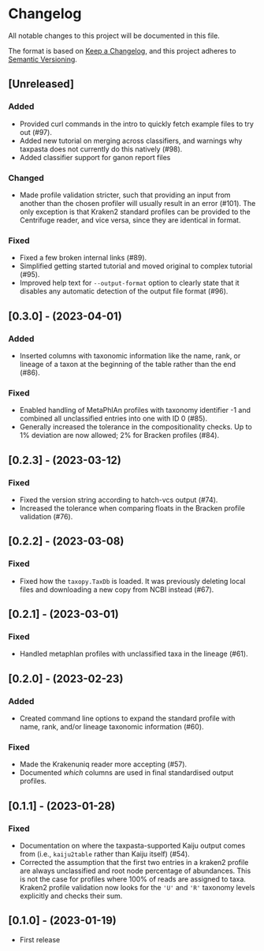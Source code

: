 # Changelog

All notable changes to this project will be documented in this file.

The format is based on [Keep a Changelog](https://keepachangelog.com/en/1.0.0/),
and this project adheres to [Semantic Versioning](https://semver.org/spec/v2.0.0.html).

## [Unreleased]

### Added

-   Provided curl commands in the intro to quickly fetch example files to try out (#97).
-   Added new tutorial on merging across classifiers, and warnings why taxpasta
    does not currently do this natively (#98).
-   Added classifier support for ganon report files

### Changed

-   Made profile validation stricter, such that providing an input from another
    than the chosen profiler will usually result in an error (#101). The only
    exception is that Kraken2 standard profiles can be provided to the
    Centrifuge reader, and vice versa, since they are identical in format.

### Fixed

-   Fixed a few broken internal links (#89).
-   Simplified getting started tutorial and moved original to complex tutorial (#95).
-   Improved help text for `--output-format` option to clearly state that it disables
    any automatic detection of the output file format (#96).

## [0.3.0] - (2023-04-01)

### Added

-   Inserted columns with taxonomic information like the name, rank, or lineage of a
    taxon at the beginning of the table rather than the end (#86).

### Fixed

-   Enabled handling of MetaPhlAn profiles with taxonomy identifier -1 and combined all
    unclassified entries into one with ID 0 (#85).
-   Generally increased the tolerance in the compositionality checks. Up to 1%
    deviation are now allowed; 2% for Bracken profiles (#84).

## [0.2.3] - (2023-03-12)

### Fixed

-   Fixed the version string according to hatch-vcs output (#74).
-   Increased the tolerance when comparing floats in the Bracken profile validation
    (#76).

## [0.2.2] - (2023-03-08)

### Fixed

-   Fixed how the `taxopy.TaxDb` is loaded. It was previously deleting local files and
    downloading a new copy from NCBI instead (#67).

## [0.2.1] - (2023-03-01)

### Fixed

-   Handled metaphlan profiles with unclassified taxa in the lineage (#61).

## [0.2.0] - (2023-02-23)

### Added

-   Created command line options to expand the standard profile with name, rank,
    and/or lineage taxonomic information (#60).

### Fixed

-   Made the Krakenuniq reader more accepting (#57).
-   Documented _which_ columns are used in final standardised output profiles.

## [0.1.1] - (2023-01-28)

### Fixed

-   Documentation on where the taxpasta-supported Kaiju output comes from (i.e.,
    `kaiju2table` rather than Kaiju itself) (#54).
-   Corrected the assumption that the first two entries in a kraken2 profile are
    always unclassified and root node percentage of abundances. This is not the
    case for profiles where 100% of reads are assigned to taxa. Kraken2 profile
    validation now looks for the `'U'` and `'R'` taxonomy levels explicitly and
    checks their sum.

## [0.1.0] - (2023-01-19)

-   First release
